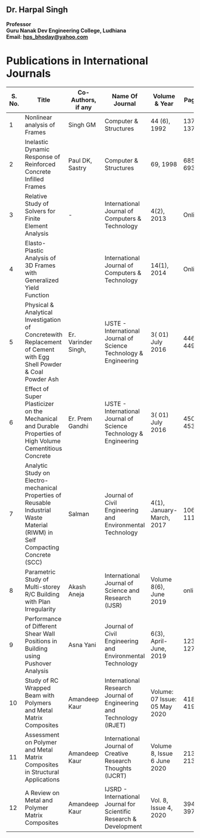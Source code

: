 ## Dr. Harpal Singh
**Professor**  
**Guru Nanak Dev Engineering College, Ludhiana**  
**Email: hps_bhoday@yahoo.com**

# Publications in International Journals
| S. No. | Title                                                                                                                                                    | Co-Authors, if any  | Name Of Journal                                                      | Volume & Year                                                            | Pages     | Impact Factor | ISSN/ISSN No.            | API Score=(R+I+IF)A |
| ------ | -------------------------------------------------------------------------------------------------------------------------------------------------------- | ------------------- | -------------------------------------------------------------------- | ------------------------------------------------------------------------ | --------- | ------------- | ------------------------ | ------------------- |
| 1      | Nonlinear analysis of Frames                                                                                                                             | Singh GM            | Computer & Structures                                                | 44 (6), 1992                                                             | 1377-1379 | 3.57          | 0045-7949                | (15+5+15)0.6=21     |
| 2      | Inelastic Dynamic Response of Reinforced Concrete Infilled Frames                                                                                        | Paul DK, Sastry     | Computer & Structures                                                | 69, 1998                                                                 | 685-693   | 3.57          | 0045-7949                | (15+5+15)0.6=21     |
| 3      | Relative Study of Solvers for Finite Element Analysis                                                                                                    | -                   | International Journal of Computers & Technology                      | 4(2), 2013                                                               | Online    | 1.532         | 2277-3061                | (15+5+10)1.0=30     |
| 4      | Elasto-Plastic Analysis of 3D Frames with Generalized Yield Function                                                                                     |                     | International Journal of Computers & Technology                      | 14(1), 2014                                                              | Online    | 1.532         | 2277-3061                | (15+5+10)1.0=30     |
| 5      | Physical & Analytical Investigation of Concretewith Replacement of Cement with Egg Shell                                        Powder & Coal Powder Ash | Er. Varinder Singh, | IJSTE - International Journal of Science Technology & Engineering    | 3( 01) July 2016                                                         | 446-449   | 3.905         | 2349-784X                | (15+5+15)0.6=21     |
| 6      | Effect of Super Plasticizer on the Mechanical and Durable Properties of High Volume Cementitious Concrete                                                | Er. Prem Gandhi     | IJSTE - International Journal of Science Technology & Engineering    | 3( 01) July 2016                                                         | 450-453   | 3.905         | 2349-784X                | (15+5+15)0.6=21     |
| 7      | Analytic Study on Electro-mechanical Properties of Reusable Industrial Waste Material (RIWM) in Self Compacting Concrete (SCC)                           | Salman              | Journal of Civil Engineering and Environmental Technology            | 4(1), January-March, 2017                                                | 106-111   | 4.5208        | 2349                     | 15+5+15)0.6=21      |
| 8      | Parametric Study of Multi-storey R/C Building with Plan Irregularity                                                                                     | Akash Aneja         | International Journal of Science and Research (IJSR)                 | Volume 8(6), June 2019                                                   | online    | 7.426         | 2319-7064                | (15+5+15)0.6=21     |
| 9      | Performance of Different Shear Wall Positions in Building using Pushover Analysis                                                                        | Asna Yani           | Journal of Civil Engineering and Environmental Technology            | 6(3), April-June, 2019                                                   | 123-127   | 4.5208        | 2349                     | (15+5+15)0.6=21     |
| 10     | Study of RC Wrapped Beam with Polymers and Metal Matrix Composites                                                                                       | Amandeep Kaur       | International Research Journal of Engineering and Technology (IRJET) | Volume: 07 Issue: 05                                            May 2020 | 4185-4198 | 7.529         | ISSN: 2395-0056          | (15+5+15)0.6=21     |
| 11     | Assessment on Polymer and Metal Matrix Composites in Structural Applications                                                                             | Amandeep Kaur       | International Journal of Creative Research Thoughts (IJCRT)          | Volume 8, Issue 6 June 2020                                              | 2132-2135 | 7.97          | ISSN: 2320-2882          | (15+5+15)0.6=21     |
| 12     | A Review on Metal and Polymer Matrix Composites                                                                                                          | Amandeep Kaur       | IJSRD - International Journal for Scientific Research & Development  | Vol. 8, Issue 4, 2020                                                    | 394-397   | 4.396         | ISSN (online): 2321-0613 | (15+5+15)0.6=21     |
